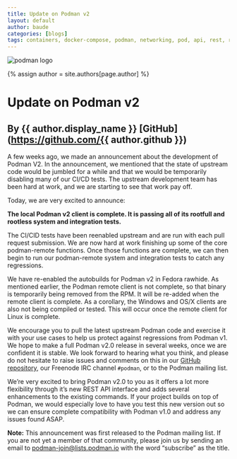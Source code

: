 ```yaml
---
title: Update on Podman v2
layout: default
author: baude
categories: [blogs]
tags: containers, docker-compose, podman, networking, pod, api, rest, rest-api, v2
---
```

![podman logo](https://podman.io/images/podman.svg)

{% assign author = site.authors[page.author] %}
# Update on Podman v2
## By {{ author.display_name }} [GitHub](https://github.com/{{ author.github }})

A few weeks ago, we made an announcement about the development of Podman V2.  In the announcement, we mentioned that the state of upstream code would be jumbled for a while and that we would be temporarily disabling many of our CI/CD tests.  The upstream development team has been hard at work, and we are starting to see that work pay off.

Today, we are very excited to announce:

**The local Podman v2 client is complete.  It is passing all of its rootfull and rootless system and integration tests.**

The CI/CID tests have been reenabled upstream and are run with each pull request submission.  We are now hard at work finishing up some of the core podman-remote functions.  Once those functions are complete, we can then begin to run our podman-remote system and integration tests to catch any regressions.

We have re-enabled the autobuilds for Podman v2 in Fedora rawhide.  As mentioned earlier, the Podman remote client is not complete, so that binary is temporarily being removed from the RPM.  It will be re-added when the remote client is complete. As a corollary, the Windows and OS/X clients are also not being compiled or tested.  This will occur once the remote client for Linux is complete.

We encourage you to pull the latest upstream Podman code and exercise it with your use cases to help us protect against regressions from Podman v1.  We hope to make a full Podman v2.0 release in several weeks, once we are confident it is stable.  We look forward to hearing what you think, and please do not hesitate to raise issues and comments on this in our [GitHub repository](https://github.com/containers/libpod/issues), our Freenode IRC channel `#podman`,  or to the Podman mailing list.  

We’re very excited to bring Podman v2.0 to you as it offers a lot more flexibility through it’s new REST API interface and  adds several enhancements to the existing commands.  If your project builds on top of Podman, we would especially love to have you test this new version out so we can ensure complete compatibility with Podman v1.0 and address any issues found ASAP.  

**Note:** This announcement was first released to the Podman mailing list.  If you are not yet a member of that community, please join us by sending an email to [podman-join@lists.podman.io](mailto:podman-join@lists.podman.io?subject=subscribe) with the word “subscribe” as the title.
